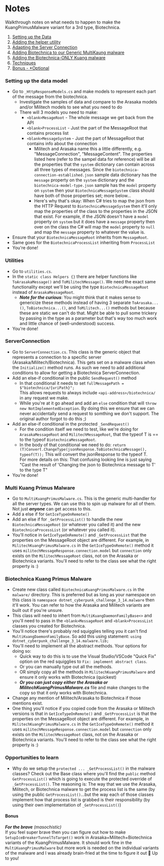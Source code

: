 # Notes
Walkthrough notes on what needs to happen to make the KuangPrimusMalware variant for a 3rd type, Biotechnica.

1. [Setting up the Data](#setting-up-the-data-model)
2. [Adding the helper utility](#utilities)
3. [Adapting the Server Connection](#serverconnection)
4. [Adding Biotechnica to our Generic MultiKaung malware](#multi-kuang-primus-malware)
5. [Adding the Biotechnica-ONLY Kuang malware](#biotechnica-kuang-primus-malware)
6. [Techniques](#opportunities-to-learn)
7. [Bonus - *Optional](#bonus)

### Setting up the data model
- Go to `_HttpResponseModels.cs` and make models to represent each part of the message from the biotechnica.
	- Investigate the samples of data and compare to the Arasaka models and/or Militech models to see what you need to do
	- There will 3 models you need to make:
		- `<blank>MesageRoot` - The whole message we get back from the API
		- `<blank>ProcessList` - Just the part of the MessageRoot that contains process list
		- `<blank>MessageSystem` - Just the part of MessageRoot that contains info about the connection
			- Militech and Arasaka name this a little differently, e.g. "MessageConnection", "MessageContent". The properties listed here (refer to the sampel data for reference) will be all the properties that the `system` dictionary can contain across all three types of messages. Since the `biotechnica-connection-established.json` sample data dictionary has the `message` property on the `system` dictionary and the `biotechnica-model-type.json` sample has the `model` property on `system` then your `BiotechnicaMessageSystem` class should have both of those properties set; more below...
			- Here's why that's okay: When C# tries to map the json from the HTTP Request to `BiotechnicaMessageSystem` then it'll only map the properties of the class to the properties in the JSON that exist. For example, if the JSON doesn't have a `model` property on `system` but it does have a `message` property then over on the class the C# will map the `model` property to `null` and map the `message` property to whatever the value is.
- Ensure that your `BiotechnicaMessageRoot` inherits from `MessageRoot`.
- Same goes for the `BiotechnicaProcessList` inheriting from `ProcessList`
- You're done!


### Utilities
- Go to `utilities.cs`.
- In the `static class Helpers {}` there are helper functions like `ToArasakaMessage()` and `ToMilitechMessage()`. We need the exact same functionality except we'll be using the type `BiotechnicaMessageRoot` instead of `ArasakaMessageRoot`. 
    - ***Note for the curious***: You might think that it makes sense to genericize these methods instead of having 3 separate `ToArasaka...()`, `ToBiotechnica...()`, and `ToMilitech...()` methods but because these are static we can't do that. Might be able to pull some trickery by passing in the type as a parameter but that's way too much work and little chance of (well-understood) success.
- You're done!

### ServerConnection
- Go to `ServerConnection.cs`. This class is the generic object that represents a connection to a specific server (Arasaka/Militech/Biotechnica). This gets set on a malware class when the `Initialize()` method runs. As such we need to add additional conditions to allow for getting a Biotechnica ServerConnection.
- Add an else-if conditional in the public `SendRequest()` method
	- In that conditional it needs to set `fullMessagePath = $"biotechnica/{uriPath}";`  
    This allows requests to always include `<api-address>/biotechnica/` in any request we make.
	- While you're at it go ahead and add an `else` condition that will `throw new NotImplementedException`. By doing this we ensure that we can never accidentally send a request to somthing we don't support. The original author forgot to do this ;)
- Add an else-if conditional in the protected `_SendRequest()`
	- For the condition itself we need to test, like we're doing for `ArasakaMessageRoot` and `MilitechMessageRoot`, that the typeof T is == to the typeof `BiotechnicaMessageRoot`.
	- In the body of that conditional we need to do:
	  `return (T)Convert.ChangeType(jsonResponse.ToBiotechnicaMessage(), typeof(T));`
	  This will convert the jsonResponse to the typeof T.  
      For more details on this: That confusing looking line is just saying "Cast the result of 'Changing the json to Biotechnica message to T' to the type T"
- You're done!


### Multi Kuang Primus Malware
- Go to `MultiKuangPrimusMalware.cs`. This is the generic multi-handler for all the server types. We can use this to spin up malware for all of them. Not just ***anyone*** can get access to this.
- Add a else if for `GetIceTypeOnRemote()`
- Add an else if for `_GetProcessList()` to handle the new `BiotechnicaMessageRoot` (or whatever you called it) and the new `BiotechnicaProcessList` (or whatever you called it).
- You'll notice in `GetIceTypeOnRemote()` and `_GetProcessList` that the properties on the MessageRoot object are different. For example, in `MilitechKuangPrimusMalware.cs` in the `GetIceTypeOnRemote()` method it uses `militechMessageResponse.connection.model` but `connection` only exists on the `MilitechMessageRoot` class, not on the Arasaka or Biotechnica variants. You'll need to refer to the class see what the right property is :)

### Biotechnica Kuang Primus Malware
- Create new class called `BiotechnicaKuangPrimusMalware.cs` in the `malware/` directory. This is preferred but as long as your namespace on this class is `namespace dotnet_cyberpunk_challenge_3_14.malware` then it'll work. You can refer to how the Arasaka and Militech variants are built out if you're unsure.
- This class will need to inhert from `MultiKuangDaemonFamilyBase<>` and you'll need to pass in the `<blank>MessageRoot` and `<blank>ProcessList` classes you created for Biotechnica.
- You'll notice there's probably red squigglies telling you it can't find `MultiKuangDaemonFamilyBase`. So add this using statement: `using dotnet_cyberpunk_challenge_3_14.malware.lib;`
- You'll need to implement all the abstract methods. Your options for doing so: 
	- Quick way to do this is to use the Visual Studio/VSCode "Quick Fix" option on the red squigglies to `Fix: implement abstract class`. 
	- Or you can manually type out all the methods. 
	- OR simply copy all the methods in `MilitechKuangPrimusMalware` and ensure it only works with Biotechnica (quickest)
	- ***Or you can just copy either the Arasaka or MilitechKuangPrimusMalware.cs*** file and make changes to the copy so that it only works with Biotechnica. 
- Change any mention of Militech/Arasaka to Biotechnica if those mentions exist.
- One thing you'll notice if you copied code from the Arasaka or Militech versions is that in `GetIceTypeOnRemote()` and `_GetProcessList` is that the properties on the MessageRoot object are different. For example, in `MilitechKuangPrimusMalware.cs` in the `GetIceTypeOnRemote()` method it uses `militechMessageResponse.connection.model` but `connection` only exists on the `MilitechMessageRoot` class, not on the Arasaka or Biotechnica variants. You'll need to refer to the class see what the right property is :)

### Opportunities to learn
- Why do we setup the `protected ... _GetProcessList()` in the malware classes? Check out the Base class where you'll find the `public` method `GetProcessList()` which is going to execute the protected override of `_GetProcessList()`. The reasoning is: The way that we use the Arasaka, Militech, or Biotechnica malware to get the process list is the same (by using the public `GetProcessList()`...but the way each of those classes implement how that process list is grabbed is their responsibility (by using their own implementation of `_GetProcessList()`)

#### Bonus
***For the brave** (masochistic)*   
If you feel super brave then you can figure out how to make `SetupIceBreakerTunnelToTarget()` work in Arasaka+Militech+Biotechnica variants of the KuangPrimusMalware. It should work fine in the `MultiKuangPrimusMalware` but more work is needed on the individual variants of the malware and I was already brain-fried at the time to figure it out :shrug: Up to you!